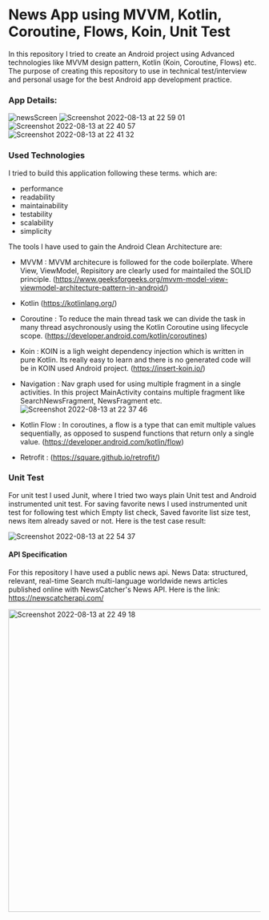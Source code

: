 # News App using MVVM, Kotlin, Coroutine, Flows, Koin, Unit Test

In this repository I tried to create an Android project using Advanced technologies like MVVM design pattern, Kotlin (Koin, Coroutine, Flows) etc. The purpose of creating this repository to use in technical test/interview and personal usage for the best Android app development practice.

### App Details:

![newsScreen](https://user-images.githubusercontent.com/11981999/184511606-46f6e8d5-4e9e-45f2-ba04-d74442626f35.png)
![Screenshot 2022-08-13 at 22 59 01](https://user-images.githubusercontent.com/11981999/184512044-bb0fd270-8b87-4e45-a5c6-d44f1eafda39.png)
![Screenshot 2022-08-13 at 22 40 57](https://user-images.githubusercontent.com/11981999/184511633-5042d6ec-44f7-4120-8577-973606a884a8.png)
![Screenshot 2022-08-13 at 22 41 32](https://user-images.githubusercontent.com/11981999/184511648-658c1d5c-96aa-4186-acf1-9d9cd7229482.png)

### Used Technologies

I tried to build this application following these terms. which are:

- performance
- readability
- maintainability
- testability
- scalability
- simplicity

The tools I have used to gain the Android Clean Architecture are:

- MVVM :  MVVM architecure is followed for the code boilerplate. Where View, ViewModel, Repisitory are clearly used for maintailed the SOLID principle. (https://www.geeksforgeeks.org/mvvm-model-view-viewmodel-architecture-pattern-in-android/)
- Kotlin (https://kotlinlang.org/)
- Coroutine : To reduce the main thread task we can divide the task in many thread asychronously using the Kotlin Coroutine using lifecycle scope. (https://developer.android.com/kotlin/coroutines)
- Koin : KOIN is a ligh weight dependency injection which is written in pure Kotlin. Its really easy to learn and there is no generated code will be in KOIN used Android project. (https://insert-koin.io/)
- Navigation : Nav graph used for using multiple fragment in a single activities. In this project MainActivity contains multiple fragment like SearchNewsFragment, NewsFragment etc.
![Screenshot 2022-08-13 at 22 37 46](https://user-images.githubusercontent.com/11981999/184511562-6c92506f-dec3-43c3-a042-fd7489ce3f43.png)

- Kotlin Flow : In coroutines, a flow is a type that can emit multiple values sequentially, as opposed to suspend functions that return only a single value. (https://developer.android.com/kotlin/flow)
- Retrofit : (https://square.github.io/retrofit/)

### Unit Test
For unit test I used Junit, where I tried two ways plain Unit test and Android instrumented unit test. For saving favorite news I used instrumented unit test for following test which Empty list check, Saved favorite list size test, news item already saved or not. Here is the test case result:

![Screenshot 2022-08-13 at 22 54 37](https://user-images.githubusercontent.com/11981999/184511947-3c0fe405-5ac3-4be8-a7ff-6925cc1f90bf.png)


#### API Specification
For this repository I have used a public news api. News Data: structured, relevant, real-time Search multi-language worldwide news articles published online with NewsCatcher's News API. Here is the link: https://newscatcherapi.com/

<img width="605" alt="Screenshot 2022-08-13 at 22 49 18" src="https://user-images.githubusercontent.com/11981999/184511836-3e0e156d-0de2-4a2b-9d32-d2a52a4303dd.png">
